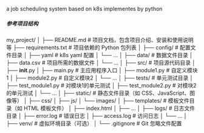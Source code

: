 a job scheduling system based on k8s implementes by python


##### 参考项目结构
my_project/
│
├── README.md                # 项目文档，包含项目介绍、安装和使用说明等
├── requirements.txt         # 项目依赖的 Python 包列表
│
├── config/                  # 配置文件目录
│   ├── yaml                 # k8s yaml 配置 
│   └── ...
│
├── data/                    # 数据文件目录
│   ├── data.csv             # 项目所需的数据文件
│   └── ...
│
├── src/                     # 项目源代码目录
│   ├── __init__.py
│   ├── main.py              # 主应用程序入口
│   ├── module1.py           # 自定义模块1
│   ├── module2.py           # 自定义模块2
│   └── ...
│
├── tests/                   # 单元测试目录
│   ├── test_module1.py      # 对模块1的单元测试
│   ├── test_module2.py      # 对模块2的单元测试
│   └── ...
│
├── static/                  # 静态文件目录（如 CSS、JavaScript、图像等）
│   ├── css/
│   ├── js/
│   └── images/
│
├── templates/               # 模板文件目录（如 HTML 模板文件）
│   ├── index.html
│   ├── ...
│
├── logs/                    # 日志文件目录
│   ├── error.log            # 错误日志
│   ├── access.log           # 访问日志
│   └── ...
│
├── venv/                    # 虚拟环境目录（可选）
│
└── .gitignore               # Git 忽略文件配置
